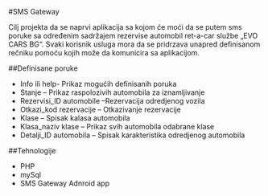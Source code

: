 #SMS Gateway

Cilj projekta da se naprvi aplikacija sa kojom će moći da se putem sms poruke sa određenim sadržajem rezervise automobil ret-a-car službe  „EVO CARS BG“. Svaki korisnik usluga mora da se pridrzava unapred definisanom rečniku pomoću kojih može da komunicira sa aplikacijom.

##Definisane poruke

*	Info ili help- Prikaz mogućih definisanih poruka
*	Stanje – Prikaz raspolozivih automobila za iznamljivanje
*	Rezervisi_ID automobile –Rezervacija odredjenog vozila
*	Otkazi_kod rezervacije – Otkazivanje rezervacije
*	Klase – Spisak kalasa automobila
*	Klasa_naziv klase – Prikaz svih automobila odabrane klase
*	Detalji_ID automobila – Spisak karakteristika odredjenog automobila


##Tehnologije

*	PHP
*	mySql
*	SMS Gateway Adnroid app

